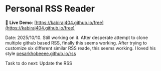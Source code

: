 # Personal RSS Reader


🔗 **Live Demo**: [https://kabiraj404.github.io/free](https://kabiraj404.github.io/free)


Date: 2025/10/10. Still working on it. After desperate attempt to clone multiple github based RSS, finally this seems working. After trying to customize six different similar RSS reade, this seems working. 
I loved his style [pesarkhobeeee.github.io/rss](https://pesarkhobeee.github.io/rss/) 

Task to do next:
Update the RSS
